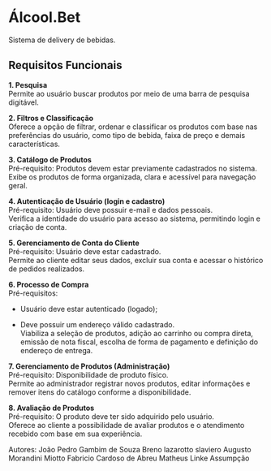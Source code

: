 ﻿
# Álcool.Bet

Sistema de delivery de bebidas.

## Requisitos Funcionais

**1. Pesquisa**  
Permite ao usuário buscar produtos por meio de uma barra de pesquisa digitável.

**2. Filtros e Classificação**  
Oferece a opção de filtrar, ordenar e classificar os produtos com base nas preferências do usuário, como tipo de bebida, faixa de preço e demais características.

**3. Catálogo de Produtos**  
Pré-requisito: Produtos devem estar previamente cadastrados no sistema.  
Exibe os produtos de forma organizada, clara e acessível para navegação geral.

**4. Autenticação de Usuário (login e cadastro)**  
Pré-requisito: Usuário deve possuir e-mail e dados pessoais.  
Verifica a identidade do usuário para acesso ao sistema, permitindo login e criação de conta.

**5. Gerenciamento de Conta do Cliente**  
Pré-requisito: Usuário deve estar cadastrado.  
Permite ao cliente editar seus dados, excluir sua conta e acessar o histórico de pedidos realizados.

**6. Processo de Compra**  
Pré-requisitos:

-   Usuário deve estar autenticado (logado);
    
-   Deve possuir um endereço válido cadastrado.  
    Viabiliza a seleção de produtos, adição ao carrinho ou compra direta, emissão de nota fiscal, escolha de forma de pagamento e definição do endereço de entrega.
    

**7. Gerenciamento de Produtos (Administração)**  
Pré-requisito: Disponibilidade de produto físico.  
Permite ao administrador registrar novos produtos, editar informações e remover itens do catálogo conforme a disponibilidade.

**8. Avaliação de Produtos**  
Pré-requisito: O produto deve ter sido adquirido pelo usuário.  
Oferece ao cliente a possibilidade de avaliar produtos e o atendimento recebido com base em sua experiência.

Autores: 
João Pedro Gambim de Souza 
Breno lazarotto slaviero
Augusto Morandini Miotto 
Fabricio Cardoso de Abreu 
Matheus Linke Assumpção

